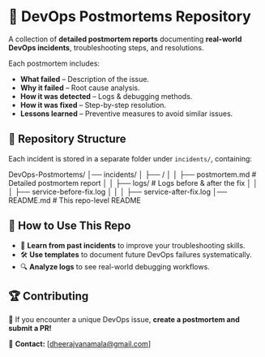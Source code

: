 # 🚀 DevOps Postmortems Repository  

A collection of **detailed postmortem reports** documenting **real-world DevOps incidents**, troubleshooting steps, and resolutions.  

Each postmortem includes:  
- **What failed** – Description of the issue.  
- **Why it failed** – Root cause analysis.  
- **How it was detected** – Logs & debugging methods.  
- **How it was fixed** – Step-by-step resolution.  
- **Lessons learned** – Preventive measures to avoid similar issues.  

## 📂 Repository Structure  
Each incident is stored in a separate folder under `incidents/`, containing:  

DevOps-Postmortems/
│── incidents/
│   ├── /
│   │   ├── postmortem.md         # Detailed postmortem report
│   │   ├── logs/                 # Logs before & after the fix
│   │   │   ├── service-before-fix.log
│   │   │   ├── service-after-fix.log
│── README.md                     # This repo-level README

## 📌 How to Use This Repo  
- 📖 **Learn from past incidents** to improve your troubleshooting skills.  
- 🛠 **Use templates** to document future DevOps failures systematically.  
- 🔍 **Analyze logs** to see real-world debugging workflows.  

## 🏆 Contributing  
🚀 If you encounter a unique DevOps issue, **create a postmortem and submit a PR!**  

📩 **Contact:** [dheerajvanamala@gmail.com]  